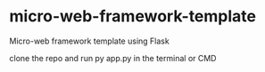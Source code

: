 # micro-web-framework-template
Micro-web framework template using Flask

clone the repo and run py app.py in the terminal or CMD
